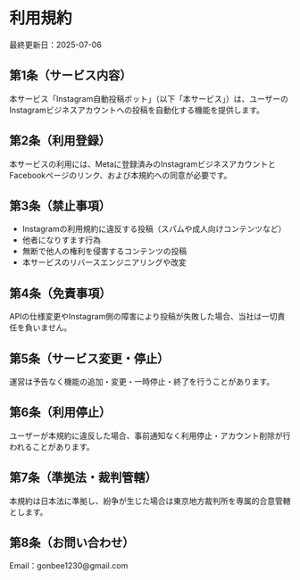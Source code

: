 <!DOCTYPE html>
<html lang="ja">
<head><meta charset="UTF-8"><title>利用規約</title></head>
<body>
  <h1>利用規約</h1>
  <p>最終更新日：2025-07-06</p>

  <h2>第1条（サービス内容）</h2>
  <p>本サービス「Instagram自動投稿ボット」（以下「本サービス」）は、ユーザーのInstagramビジネスアカウントへの投稿を自動化する機能を提供します。</p>

  <h2>第2条（利用登録）</h2>
  <p>本サービスの利用には、Metaに登録済みのInstagramビジネスアカウントとFacebookページのリンク、および本規約への同意が必要です。</p>

  <h2>第3条（禁止事項）</h2>
  <ul>
    <li>Instagramの利用規約に違反する投稿（スパムや成人向けコンテンツなど）</li>
    <li>他者になりすます行為</li>
    <li>無断で他人の権利を侵害するコンテンツの投稿</li>
    <li>本サービスのリバースエンジニアリングや改変</li>
  </ul>

  <h2>第4条（免責事項）</h2>
  <p>APIの仕様変更やInstagram側の障害により投稿が失敗した場合、当社は一切責任を負いません。</p>

  <h2>第5条（サービス変更・停止）</h2>
  <p>運営は予告なく機能の追加・変更・一時停止・終了を行うことがあります。</p>

  <h2>第6条（利用停止）</h2>
  <p>ユーザーが本規約に違反した場合、事前通知なく利用停止・アカウント削除が行われることがあります。</p>

  <h2>第7条（準拠法・裁判管轄）</h2>
  <p>本規約は日本法に準拠し、紛争が生じた場合は東京地方裁判所を専属的合意管轄とします。</p>

  <h2>第8条（お問い合わせ）</h2>
  <p>Email：gonbee1230@gmail.com</p>
</body>
</html>
